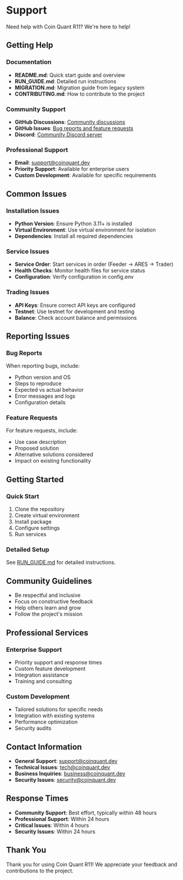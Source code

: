 # Support

Need help with Coin Quant R11? We're here to help!

## Getting Help

### Documentation
- **README.md**: Quick start guide and overview
- **RUN_GUIDE.md**: Detailed run instructions
- **MIGRATION.md**: Migration guide from legacy system
- **CONTRIBUTING.md**: How to contribute to the project

### Community Support
- **GitHub Discussions**: [Community discussions](https://github.com/coin-quant-r11/coin_quant_r11/discussions)
- **GitHub Issues**: [Bug reports and feature requests](https://github.com/coin-quant-r11/coin_quant_r11/issues)
- **Discord**: [Community Discord server](https://discord.gg/coin-quant-r11)

### Professional Support
- **Email**: support@coinquant.dev
- **Priority Support**: Available for enterprise users
- **Custom Development**: Available for specific requirements

## Common Issues

### Installation Issues
- **Python Version**: Ensure Python 3.11+ is installed
- **Virtual Environment**: Use virtual environment for isolation
- **Dependencies**: Install all required dependencies

### Service Issues
- **Service Order**: Start services in order (Feeder → ARES → Trader)
- **Health Checks**: Monitor health files for service status
- **Configuration**: Verify configuration in config.env

### Trading Issues
- **API Keys**: Ensure correct API keys are configured
- **Testnet**: Use testnet for development and testing
- **Balance**: Check account balance and permissions

## Reporting Issues

### Bug Reports
When reporting bugs, include:
- Python version and OS
- Steps to reproduce
- Expected vs actual behavior
- Error messages and logs
- Configuration details

### Feature Requests
For feature requests, include:
- Use case description
- Proposed solution
- Alternative solutions considered
- Impact on existing functionality

## Getting Started

### Quick Start
1. Clone the repository
2. Create virtual environment
3. Install package
4. Configure settings
5. Run services

### Detailed Setup
See [RUN_GUIDE.md](RUN_GUIDE.md) for detailed instructions.

## Community Guidelines

- Be respectful and inclusive
- Focus on constructive feedback
- Help others learn and grow
- Follow the project's mission

## Professional Services

### Enterprise Support
- Priority support and response times
- Custom feature development
- Integration assistance
- Training and consulting

### Custom Development
- Tailored solutions for specific needs
- Integration with existing systems
- Performance optimization
- Security audits

## Contact Information

- **General Support**: support@coinquant.dev
- **Technical Issues**: tech@coinquant.dev
- **Business Inquiries**: business@coinquant.dev
- **Security Issues**: security@coinquant.dev

## Response Times

- **Community Support**: Best effort, typically within 48 hours
- **Professional Support**: Within 24 hours
- **Critical Issues**: Within 4 hours
- **Security Issues**: Within 24 hours

## Thank You

Thank you for using Coin Quant R11! We appreciate your feedback and contributions to the project.
